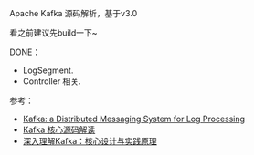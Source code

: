 Apache Kafka 源码解析，基于v3.0

看之前建议先build一下~

DONE：
- LogSegment.
- Controller 相关.

参考：
- [Kafka: a Distributed Messaging System for Log Processing](http://notes.stephenholiday.com/Kafka.pdf)
- [Kafka 核心源码解读](https://time.geekbang.org/column/article/239512)
- [深入理解Kafka：核心设计与实践原理](https://book.douban.com/subject/30437872/)
